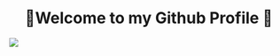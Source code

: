 <h1 text-decoration=none align="center">🌇Welcome to my Github Profile 🌆</h1>
<img src="https://user-images.githubusercontent.com/74038190/212284100-561aa473-3905-4a80-b561-0d28506553ee.gif"></img>
<h1></h1>

